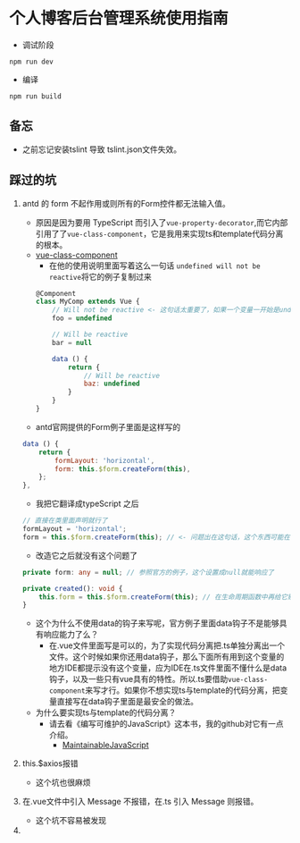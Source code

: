 <!--
 * @Description: 后台管理系统说明
 * @Author: shenxf
 * @Date: 2018-03-24 23:04:44
 -->
# 个人博客后台管理系统使用指南

- 调试阶段
```shell
npm run dev
```

- 编译
```shell
npm run build
```

## 备忘
- 之前忘记安装tslint 导致 tslint.json文件失效。

## 踩过的坑
1. antd 的 form 不起作用或则所有的Form控件都无法输入值。
    - 原因是因为要用 TypeScript 而引入了`vue-property-decorator`,而它内部引用了了`vue-class-component`，它是我用来实现ts和template代码分离的根本。
    - [vue-class-component](https://github.com/vuejs/vue-class-component)
        + 在他的使用说明里面写着这么一句话 `undefined will not be reactive`将它的例子复制过来
        ```javascript
        @Component
        class MyComp extends Vue {
            // Will not be reactive <- 这句话太重要了，如果一个变量一开始是undefined那么他将不会解析成为 data() {}这样的形式
            foo = undefined

            // Will be reactive
            bar = null

            data () {
                return {
                    // Will be reactive
                    baz: undefined
                }
            }
        }
        ```
    - antd官网提供的Form例子里面是这样写的
    ```javascript
    data () {
        return {
            formLayout: 'horizontal',
            form: this.$form.createForm(this),
        };
    },
    ```
    - 我把它翻译成typeScript 之后
    ```javascript
    // 直接在类里面声明就行了
    formLayout = 'horizontal';
    form = this.$form.createForm(this); // <- 问题出在这句话，这个东西可能在一开始的时候返回的是undefined
    ```
    - 改造它之后就没有这个问题了
    ```typescript
    private form: any = null; // 参照官方的例子，这个设置成null就能响应了

    private created(): void {
        this.form = this.$form.createForm(this); // 在生命周期函数中再给它赋值
    }
    ```
    - 这个为什么不使用data的钩子来写呢，官方例子里面data钩子不是能够具有响应能力了么？
        + 在.vue文件里面写是可以的，为了实现代码分离把.ts单独分离出一个文件。这个时候如果你还用data钩子，那么下面所有用到这个变量的地方IDE都提示没有这个变量，应为IDE在.ts文件里面不懂什么是data钩子，以及一些只有vue具有的特性。所以.ts要借助`vue-class-component`来写才行。如果你不想实现ts与template的代码分离，把变量直接写在data钩子里面是最安全的做法。
    - 为什么要实现ts与template的代码分离？
        + 请去看《编写可维护的JavaScript》这本书，我的github对它有一点介绍。
            * [MaintainableJavaScript](https://github.com/shen1986/MaintainableJavaScript)

2. this.$axios报错
    - 这个坑也很麻烦

3. 在.vue文件中引入 Message 不报错，在.ts 引入 Message 则报错。
    - 这个坑不容易被发现

4. 